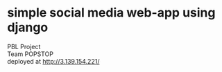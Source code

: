 # simple social media web-app using django
PBL Project <br>
Team POPSTOP <br>
deployed at http://3.139.154.221/
